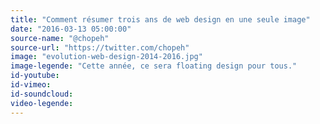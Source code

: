 ```yaml
---
title: "Comment résumer trois ans de web design en une seule image"
date: "2016-03-13 05:00:00"
source-name: "@chopeh"
source-url: "https://twitter.com/chopeh"
image: "evolution-web-design-2014-2016.jpg"
image-legende: "Cette année, ce sera floating design pour tous."
id-youtube:
id-vimeo:
id-soundcloud:
video-legende:
---
```

